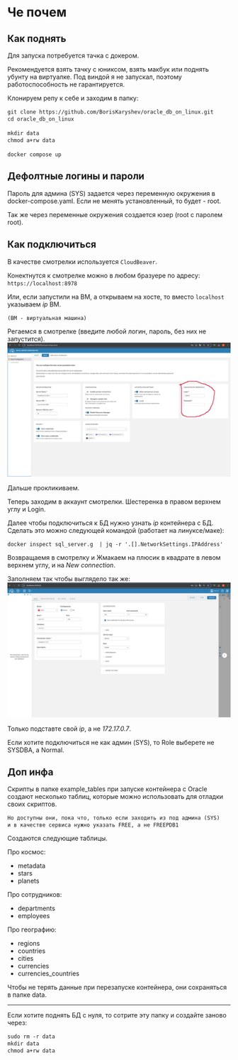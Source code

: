 # Че почем

## Как поднять
Для запуска потребуется тачка с докером.

Рекомендуется взять тачку с юниксом, взять макбук или поднять убунту на виртуалке.
Под виндой я не запускал, поэтому работоспособность не гарантируется.

Клонируем репу к себе и заходим в папку:
```
git clone https://github.com/BorisKaryshev/oracle_db_on_linux.git
cd oracle_db_on_linux

mkdir data
chmod a+rw data

docker compose up
```

## Дефолтные логины и пароли
Пароль для админа (SYS) задается через переменную окружения в docker-compose.yaml.
Если не менять установленный, то будет - root.

Так же через переменные окружения создается юзер (root с паролем root).

## Как подключиться

В качестве смотрелки используется `CloudBeaver`.

Конектнутся к смотрелке можно в любом бразуере по адресу:
`https://localhost:8978`

Или, если запустили на ВМ, а открываем на хосте, то вместо `localhost` указываем *ip* ВМ.

    (ВМ - виртуальная машина)

Регаемся в смотрелке (введите любой логин, пароль, без них не запустится).
![Сюда регаться](images/1.jpg)

Дальше прокликиваем.

Теперь заходим в аккаунт смотрелки. Шестеренка в правом верхнем углу и Login.

Далее чтобы подключиться к БД нужно узнать *ip* контейнера с БД.
Сделать это можно следующей командой (работает на линуксе/маке):

```
docker inspect sql_server.g  | jq -r '.[].NetworkSettings.IPAddress'
```

Возвращаемя в смотрелку и Жмакаем на плюсик в квадрате в левом верхнем углу, и на *New connection*.

Заполняем так чтобы выглядело так же:
![Так подключаться](images/2.jpg)

Только подставте свой *ip*, а не *172.17.0.7*.

Если хотите подключиться не как админ (SYS), то Role выберете не SYSDBA, а Normal.

## Доп инфа

Скрипты в папке example_tables при запуске контейнера с Oracle создают несколько таблиц, которые можно использовать для отладки своих скриптов.

    Но доступны они, пока что, только если заходить из под админа (SYS)
    и в качестве сервиса нужно указать FREE, а не FREEPDB1

Создаются следующие таблицы.

Про космос:
- metadata
- stars
- planets

Про сотрудников:
- departments
- employees

Про географию:
- regions
- countries
- cities
- currencies
- currencies_countries

Чтобы не терять данные при перезапуске контейнера, они сохраняться в папке data.

---

Если хотите поднять БД с нуля, то сотрите эту папку и создайте заново через:
```
sudo rm -r data
mkdir data
chmod a+rw data
```

